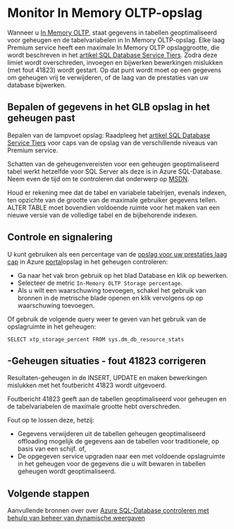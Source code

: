 <properties
    pageTitle="XTP geheugenopslag controleren | Microsoft Azure"
    description="Raming en XTP geheugenopslag monitor gebruikt, capaciteit; capaciteit fout 41823 oplossen"
    services="sql-database"
    documentationCenter=""
    authors="jodebrui"
    manager="jhubbard"
    editor=""/>


<tags
    ms.service="sql-database"
    ms.workload="data-management"
    ms.tgt_pltfrm="na"
    ms.devlang="na"
    ms.topic="article"
    ms.date="10/03/2016"
    ms.author="jodebrui"/>


# <a name="monitor-in-memory-oltp-storage"></a>Monitor In Memory OLTP-opslag

Wanneer u [In Memory OLTP](sql-database-in-memory.md), staat gegevens in tabellen geoptimaliseerd voor geheugen en de tabelvariabelen in In Memory OLTP-opslag. Elke laag Premium service heeft een maximale In Memory OLTP opslaggrootte, die wordt beschreven in het [artikel SQL Database Service Tiers](sql-database-service-tiers.md#service-tiers-for-single-databases). Zodra deze limiet wordt overschreden, invoegen en bijwerken bewerkingen mislukken (met fout 41823) wordt gestart. Op dat punt wordt moet op een gegevens om geheugen vrij te verwijderen, of de laag van de prestaties van uw database bijwerken.

## <a name="determine-whether-data-will-fit-within-the-in-memory-storage-cap"></a>Bepalen of gegevens in het GLB opslag in het geheugen past

Bepalen van de lampvoet opslag: Raadpleeg het [artikel SQL Database Service Tiers](sql-database-service-tiers.md#service-tiers-for-single-databases) voor caps van de opslag van de verschillende niveaus van Premium service.

Schatten van de geheugenvereisten voor een geheugen geoptimaliseerd tabel werkt hetzelfde voor SQL Server als deze is in Azure SQL-Database. Neem even de tijd om te controleren dat onderwerp op [MSDN](https://msdn.microsoft.com/library/dn282389.aspx).

Houd er rekening mee dat de tabel en variabele tabelrijen, evenals indexen, ten opzichte van de grootte van de maximale gebruiker gegevens tellen. ALTER TABLE moet bovendien voldoende ruimte voor het maken van een nieuwe versie van de volledige tabel en de bijbehorende indexen.

## <a name="monitoring-and-alerting"></a>Controle en signalering

U kunt gebruiken als een percentage van de [opslag voor uw prestaties laag cap](sql-database-service-tiers.md#service-tiers-for-single-databases) in Azure [portal](https://portal.azure.com/)opslag in het geheugen controleren: 

- Ga naar het vak bron gebruik op het blad Database en klik op bewerken.
- Selecteer de metric `In-Memory OLTP Storage percentage`.
- Als u wilt een waarschuwing toevoegen, schakel het gebruik van bronnen in de metrische blade openen en klik vervolgens op op waarschuwing toevoegen.

Of gebruik de volgende query weer te geven van het gebruik van de opslagruimte in het geheugen:

    SELECT xtp_storage_percent FROM sys.dm_db_resource_stats


## <a name="correct-out-of-memory-situations---error-41823"></a>-Geheugen situaties - fout 41823 corrigeren

Resultaten-geheugen in de INSERT, UPDATE en maken bewerkingen mislukken met het foutbericht 41823 wordt uitgevoerd.

Foutbericht 41823 geeft aan de tabellen geoptimaliseerd voor geheugen en de tabelvariabelen de maximale grootte hebt overschreden.

Fout op te lossen deze, hetzij:


- Gegevens verwijderen uit de tabellen geheugen geoptimaliseerd offloading mogelijk de gegevens aan de tabellen voor traditionele, op basis van een schijf. of,
- De opgegeven service upgraden naar een met voldoende opslagruimte in het geheugen voor de gegevens die u wilt bewaren in tabellen geheugen wordt geoptimaliseerd.

## <a name="next-steps"></a>Volgende stappen
Aanvullende bronnen over over [Azure SQL-Database controleren met behulp van beheer van dynamische weergaven](sql-database-monitoring-with-dmvs.md)
